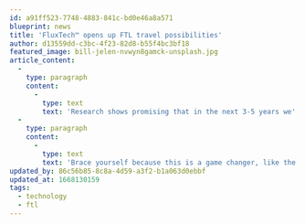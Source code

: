 ```yaml
---
id: a91ff523-7748-4883-841c-bd0e46a8a571
blueprint: news
title: 'FluxTech™ opens up FTL travel possibilities'
author: d13559dd-c3bc-4f23-82d8-b55f4bc3bf18
featured_image: bill-jelen-nvwyn8gamck-unsplash.jpg
article_content:
  -
    type: paragraph
    content:
      -
        type: text
        text: 'Research shows promising that in the next 3-5 years we''ll be able to equip FluxTech™ powered FTL (Faster Than Light) drives on spacecrafts, removing the need for huge and expensive rocket boosters and enabling travel to other solar systems for the first time in human history.'
  -
    type: paragraph
    content:
      -
        type: text
        text: 'Brace yourself because this is a game changer, like the internet and Snuggies.'
updated_by: 86c56b85-8c8a-4d59-a3f2-b1a063d0ebbf
updated_at: 1668130159
tags:
  - technology
  - ftl
---
```

